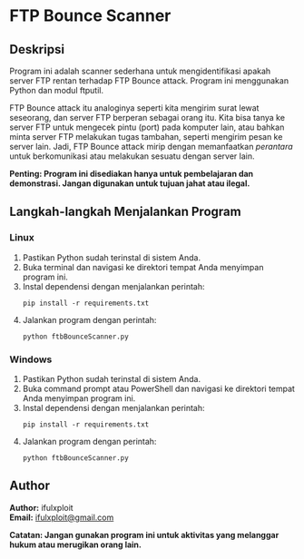 
# FTP Bounce Scanner

## Deskripsi

Program ini adalah scanner sederhana untuk mengidentifikasi apakah server FTP rentan terhadap FTP Bounce attack. Program ini menggunakan Python dan modul ftputil.

FTP Bounce attack itu analoginya seperti kita mengirim surat lewat seseorang, dan server FTP berperan sebagai orang itu. Kita bisa tanya ke server FTP untuk mengecek pintu (port) pada komputer lain, atau bahkan minta server FTP melakukan tugas tambahan, seperti mengirim pesan ke server lain. Jadi, FTP Bounce attack mirip dengan memanfaatkan *perantara* untuk berkomunikasi atau melakukan sesuatu dengan server lain.

**Penting: Program ini disediakan hanya untuk pembelajaran dan demonstrasi. Jangan digunakan untuk tujuan jahat atau ilegal.**

## Langkah-langkah Menjalankan Program

### Linux

1. Pastikan Python sudah terinstal di sistem Anda.
2. Buka terminal dan navigasi ke direktori tempat Anda menyimpan program ini.
3. Instal dependensi dengan menjalankan perintah:
   ```
   pip install -r requirements.txt
   ```
4. Jalankan program dengan perintah:
   ```
   python ftbBounceScanner.py
   ```

### Windows

1. Pastikan Python sudah terinstal di sistem Anda.
2. Buka command prompt atau PowerShell dan navigasi ke direktori tempat Anda menyimpan program ini.
3. Instal dependensi dengan menjalankan perintah:
   ```
   pip install -r requirements.txt
   ```
4. Jalankan program dengan perintah:
   ```
   python ftbBounceScanner.py
   ```

## Author

**Author:** ifulxploit  
**Email:** ifulxploit@gmail.com

**Catatan: Jangan gunakan program ini untuk aktivitas yang melanggar hukum atau merugikan orang lain.**



